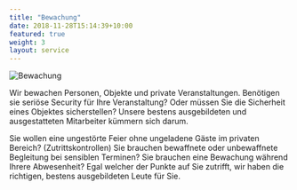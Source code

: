 ```yaml
---
title: "Bewachung"
date: 2018-11-28T15:14:39+10:00
featured: true
weight: 3
layout: service
---
```



![Bewachung](../../images/side-view-security.jpg)

Wir bewachen Personen, Objekte und private Veranstaltungen. Benötigen sie seriöse Security für Ihre Veranstaltung? Oder müssen Sie die Sicherheit eines Objektes sicherstellen? Unsere bestens ausgebildeten und ausgestatteten Mitarbeiter kümmern sich darum.

Sie wollen eine ungestörte Feier ohne ungeladene Gäste im privaten Bereich? (Zutrittskontrollen)
Sie brauchen bewaffnete oder unbewaffnete Begleitung bei sensiblen Terminen?
Sie brauchen eine Bewachung während Ihrere Abwesenheit?
Egal welcher der Punkte auf Sie zutrifft, wir haben die richtigen, bestens ausgebildeten Leute für Sie. 